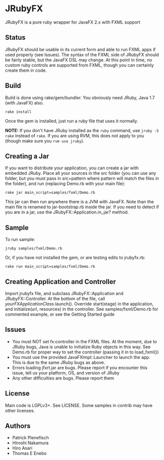 JRubyFX
=======
JRubyFX is a pure ruby wrapper for JavaFX 2.x with FXML support

Status
------
JRubyFX should be usable in its current form and able to run FXML apps if used properly (see Issues).
The syntax of the FXML side of JRubyFX should be fairly stable, but the JavaFX DSL may change.
At this point in time, no custom ruby controls are supported from FXML, though you
can certainly create them in code.

Build
-----
Build is done using rake/gem/bundler. You obviously need JRuby, Java 1.7 (with JavaFX) also.

```text
rake install
```
Once the gem is installed, just run a ruby file that uses it normally.

**NOTE:** If you don't have JRuby installed as the `ruby` command, use `jruby -S rake` instead of `rake`. If
you are using RVM, this does not apply to you (though make sure you `rvm use jruby`).

Creating a Jar
--------------
If you want to distribute your application, you can create a jar with embedded JRuby.
Place all your sources in the src folder (you can use any folder, but you must pass in src=pattern where
pattern will match the files in the folder), and run (replacing Demo.rb with your main file):

```text
rake jar main_script=samples/fxml/Demo.rb
```
This jar can then run anywhere there is a JVM with JavaFX. Note than the main file is
renamed to jar-bootstrap.rb inside the jar. If you need to detect if you are in a jar,
use the JRubyFX::Application.in_jar? method.

Sample
-------

To run sample:

```text
jruby samples/fxml/Demo.rb
```

Or, if you have not installed the gem, or are testing edits to jrubyfx.rb:

```text
rake run main_script=samples/fxml/Demo.rb
```

Creating Application and Controller
-----------------------------------

Import jrubyfx file, and subclass JRubyFX::Application and JRubyFX::Controller.
At the bottom of the file, call _yourFXApplicationClass_.launch().
Override start(stage) in the application, and initialize(url, resources) in 
the controller. See samples/fxml/Demo.rb for commented example, or see the Getting Started guide

Issues
------
* You must NOT set fx:controller in the FXML files. At the moment, due to JRuby bugs, Java is unable
  to initialize Ruby objects in this way. See Demo.rb for proper way to set the controller (passing it
  in to load_fxml())
* You must use the provided JavaFXImpl::Launcher to launch the app. This is due to the same JRuby bugs
  as above.
* Errors loading jfxrt.jar are bugs. Please report if you encounter this issue, tell us your platform,
  OS, and version of JRuby
* Any other difficulties are bugs. Please report them

License
-------
Main code is LGPLv3+. See LICENSE.
Some samples in contrib may have other licenses.

Authors
-------
- Patrick Plenefisch
- Hiroshi Nakamura
- Hiro Asari
- Thomas E Enebo

